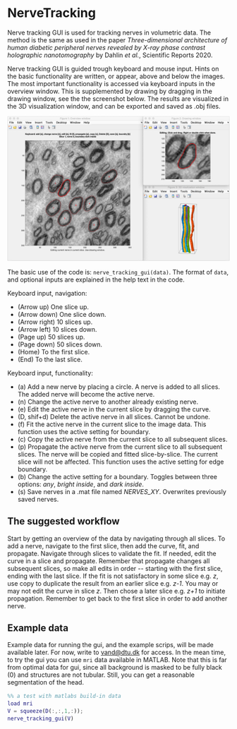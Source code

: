 # NerveTracking
 
Nerve tracking GUI is used for tracking nerves in volumetric data. The method is the same as used in the paper *Three-dimensional architecture of human diabetic peripheral nerves revealed by X-ray phase contrast holographic nanotomography* by Dahlin *et al.*, Scientific Reports 2020.

Nerve tracking GUI is guided trough keyboard and mouse input. Hints on the basic functionality are written, or appear, above and below the images. The most important functionality is accessed via keyboard inputs in the overview window. This is supplemented by drawing by dragging in the drawing window, see the the screenshot below. The results are visualized in the 3D visualization window, and can be exported and saved as .obj files.

<img src="/images/peripheral_nerve_screenshot.png" width="700">

The basic use of the code is: `nerve_tracking_gui(data)`. The format of `data`, and  optional inputs are explained in the help text in the code.

Keyboard input, navigation:
  - (Arrow up) One slice up.		
  - (Arrow down) One slice down.
  - (Arrow right) 10 slices up.
  - (Arrow left) 10 slices down.
  - (Page up) 50 slices up.
  - (Page down) 50 slices down.
  - (Home) To the first slice.
  - (End) To the last slice.
  
 Keyboard input, functionality:
  - (a) Add a new nerve by placing a circle. A nerve is added to all slices. The added nerve will become the active nerve.
  - (n) Change the active nerve to another already existing nerve. 
  - (e) Edit the active nerve in the current slice by dragging the curve.
  - (D, shif+d) Delete the active nerve in all slices. Cannot be undone.
  - (f) Fit the active nerve in the current slice to the image data. This function uses the active setting for boundary. 
  - (c) Copy the active nerve from the current slice to all subsequent slices. 
  - (p) Propagate the active nerve from the current slice to all subsequent slices. The nerve will be copied and fitted slice-by-slice. The current slice will not be affected. This function uses the active setting for edge boundary. 
  - (b) Change the active setting for a boundary. Toggles between three options: *any*, *bright inside*, and *dark inside*.
  - (s) Save nerves in a .mat file named *NERVES_XY*. Overwrites previously saved nerves.
  
## The suggested workflow

Start by getting an overview of the data by navigating through all slices. To add a nerve, navigate to the first slice, then add the curve, fit, and propagate. Navigate through slices to validate the fit. If needed, edit the curve in a slice and propagate. Remember that propagate changes all subsequent slices, so make all edits in order -- starting with the first slice, ending with the last slice. If the fit is not satisfactory in some slice e.g. *z*, use copy to duplicate the result from an earlier slice e.g. *z-1*. You may or may not edit the curve in slice *z*. Then chose a later slice e.g. *z+1* to initiate propagation. Remember to get back to the first slice in order to add another nerve.    

## Example data

Example data for running the gui, and the example scrips, will be made available later. For now, write to vand@dtu.dk for access. In the mean time, to try the gui you can use `mri` data available in MATLAB. Note that this is far from optimal data for gui, since all background is masked to be fully black (0) and structures are not tubular. Still, you can get a reasonable segmentation of the head. 

```matlab
%% a test with matlabs build-in data
load mri
V = squeeze(D(:,:,1,:));
nerve_tracking_gui(V)
```
